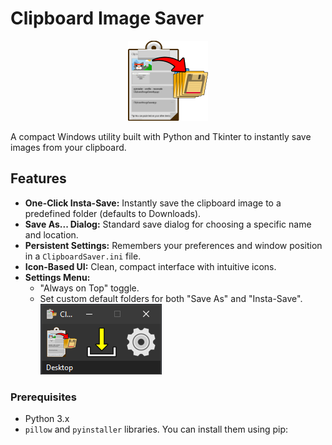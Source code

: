 # Clipboard Image Saver

<p align="center">
  <img src="docs/Ico_ClipboardImageSaverApp.png" alt="Application Icon" width="128"/>
</p>

A compact Windows utility built with Python and Tkinter to instantly save images from your clipboard.

## Features

-   **One-Click Insta-Save:** Instantly save the clipboard image to a predefined folder (defaults to Downloads).
-   **Save As... Dialog:** Standard save dialog for choosing a specific name and location.
-   **Persistent Settings:** Remembers your preferences and window position in a `ClipboardSaver.ini` file.
-   **Icon-Based UI:** Clean, compact interface with intuitive icons.
-   **Settings Menu:**
    -   "Always on Top" toggle.
    -   Set custom default folders for both "Save As" and "Insta-Save".
![Application Screenshot](docs/app_screenshot.png)

### Prerequisites
- Python 3.x
- `pillow` and `pyinstaller` libraries. You can install them using pip: